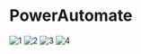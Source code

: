 # PowerAutomate

![1](https://user-images.githubusercontent.com/11573010/195487001-5a6388e2-ef2e-4309-b150-46e48e5e5aa8.png)
![2](https://user-images.githubusercontent.com/11573010/195487021-595489c7-ddcf-4a5b-932c-0c833c75cae8.png)
![3](https://user-images.githubusercontent.com/11573010/195487031-e2958f3e-3f09-4d55-ac15-29ab58b0ad9f.png)
![4](https://user-images.githubusercontent.com/11573010/195487036-a4e830b9-d218-4986-ab63-38ff6f13e9c9.png)
